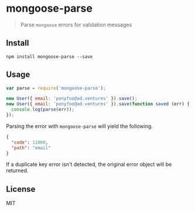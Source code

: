 # mongoose-parse

> Parse `mongoose` errors for validation messages

## Install

```shell
npm install mongoose-parse --save
```

## Usage

```js
var parse = require('mongoose-parse');

new User({ email: 'ponyfoo@ad.ventures' }).save();
new User({ email: 'ponyfoo@ad.ventures' }).save(function saved (err) {
  console.log(parse(err));
});
```

Parsing the error with `mongoose-parse` will yield the following.

```json
{
  "code": 11000,
  "path": "email"
}
```

If a duplicate key error isn't detected, the original error object will be returned.

## License

MIT
